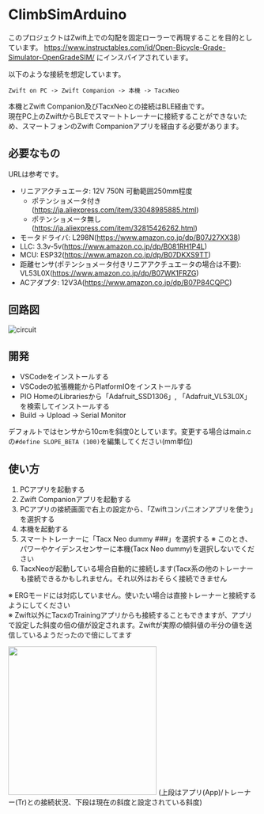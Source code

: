 # ClimbSimArduino
このプロジェクトはZwift上での勾配を固定ローラーで再現することを目的としています。
https://www.instructables.com/id/Open-Bicycle-Grade-Simulator-OpenGradeSIM/
にインスパイアされています。

以下のような接続を想定しています。
```
Zwift on PC -> Zwift Companion -> 本機 -> TacxNeo
```
本機とZwift Companion及びTacxNeoとの接続はBLE経由です。  
現在PC上のZwiftからBLEでスマートトレーナーに接続することができないため、スマートフォンのZwift Companionアプリを経由する必要があります。

## 必要なもの
URLは参考です。
* リニアアクチュエータ: 12V 750N 可動範囲250mm程度
  * ポテンショメータ付き(https://ja.aliexpress.com/item/33048985885.html)
  * ポテンショメータ無し(https://ja.aliexpress.com/item/32815426262.html)
* モータドライバ: L298N(https://www.amazon.co.jp/dp/B07J27XX38)
* LLC: 3.3v-5v(https://www.amazon.co.jp/dp/B081RH1P4L)
* MCU: ESP32(https://www.amazon.co.jp/dp/B07DKXS9TT)
* 距離センサ(ポテンショメータ付きリニアアクチュエータの場合は不要): VL53L0X(https://www.amazon.co.jp/dp/B07WK1FRZG)
* ACアダプタ: 12V3A(https://www.amazon.co.jp/dp/B07P84CQPC)

## 回路図
![circuit](https://user-images.githubusercontent.com/6167596/81029511-3575d080-8ec0-11ea-80df-98f50e1db5d1.png)

## 開発
* VSCodeをインストールする
* VSCodeの拡張機能からPlatformIOをインストールする
* PIO HomeのLibrariesから「Adafruit_SSD1306」, 「Adafruit_VL53L0X」を検索してインストールする
* Build -> Upload -> Serial Monitor

デフォルトではセンサから10cmを斜度0としています。変更する場合はmain.cの```#define SLOPE_BETA (100)```を編集してください(mm単位)


## 使い方
1. PCアプリを起動する
2. Zwift Companionアプリを起動する
3. PCアプリの接続画面で右上の設定から、「Zwiftコンパニオンアプリを使う」を選択する
4. 本機を起動する
5. スマートトレーナーに「Tacx Neo dummy ###」を選択する ※ このとき、パワーやケイデンスセンサーに本機(Tacx Neo dummy)を選択しないでください
6. TacxNeoが起動している場合自動的に接続します(Tacx系の他のトレーナーも接続できるかもしれません。それ以外はおそらく接続できません

※ ERGモードには対応していません。使いたい場合は直接トレーナーと接続するようにしてください  
※ Zwift以外にTacxのTrainingアプリからも接続することもできますが、アプリで設定した斜度の倍の値が設定されます。Zwiftが実際の傾斜値の半分の値を送信しているようだったので倍にしてます  


<img src="https://user-images.githubusercontent.com/6167596/82143403-b77dd600-987e-11ea-92ec-0106ba2948fa.JPG" width="300px">
(上段はアプリ(App)/トレーナー(Tr)との接続状況、下段は現在の斜度と設定されている斜度)

